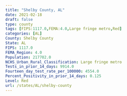```yaml
---
title: "Shelby County, AL"
date: 2021-02-18
draft: false
type: county
tags: [FIPS:1117.0,FEMA:4.0,Large fringe metro,Red]
categories: [AL]
County: Shelby County
State: AL
FIPS: 1117.0
FEMA_Region: 4.0
Population: 217702.0
NCHS_Urban_Rural_Classification: Large fringe metro
Tests_in_prior_14_days: 9914.0
Fourteen_day_test_rate_per_100000: 4554.0
Percent_Positivity_in_prior_14_days: 0.125
Level: Red
url: /states/AL/shelby-county
---
```



